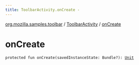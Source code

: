 ```yaml
---
title: ToolbarActivity.onCreate - 
---
```


[org.mozilla.samples.toolbar](../index.html) / [ToolbarActivity](index.html) / [onCreate](./on-create.html)

# onCreate

`protected fun onCreate(savedInstanceState: Bundle?): `[`Unit`](https://kotlinlang.org/api/latest/jvm/stdlib/kotlin/-unit/index.html)